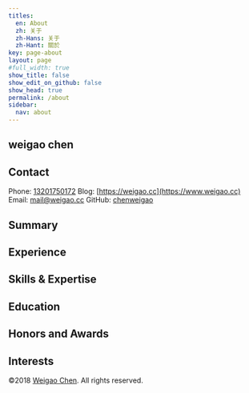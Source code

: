 ```yaml
---
titles:
  en: About
  zh: 关于
  zh-Hans: 关于
  zh-Hant: 關於
key: page-about
layout: page
#full_width: true
show_title: false
show_edit_on_github: false
show_head: true
permalink: /about
sidebar:
  nav: about
---
```


weigao chen
-------------------------

Contact
------------------------
Phone: [13201750172](tel://13201750172) 
Blog: [https://weigao.cc](https://www.weigao.cc) 
Email: <mail@weigao.cc> 
GitHub: [chenweigao](https://github.com/chenweigao)


Summary
--------



Experience
-------



Skills & Expertise
------------------



Education
-------



Honors and Awards
-----------------



Interests
---------


©2018 [Weigao Chen](http://weigao.cc). All rights reserved. 